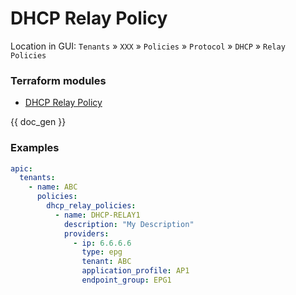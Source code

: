 # DHCP Relay Policy

Location in GUI:
`Tenants` » `XXX` » `Policies` » `Protocol` » `DHCP` » `Relay Policies`

### Terraform modules

* [DHCP Relay Policy](https://registry.terraform.io/modules/netascode/dhcp-relay-policy/aci/latest)

{{ doc_gen }}

### Examples

```yaml
apic:
  tenants:
    - name: ABC
      policies:
        dhcp_relay_policies:
          - name: DHCP-RELAY1
            description: "My Description"
            providers:
              - ip: 6.6.6.6
                type: epg
                tenant: ABC
                application_profile: AP1
                endpoint_group: EPG1
```
